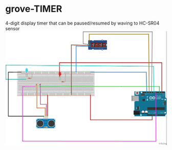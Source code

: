 # grove-TIMER
4-digit display timer that can be paused/resumed by waving to HC-SR04 sensor 
<img src="https://github.com/alifareeq77/grove-TIMER/blob/main/cctDiagram.jpg"/>
